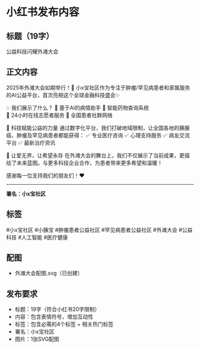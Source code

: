 # 小红书发布内容

## 标题（19字）
公益科技闪耀外滩大会

## 正文内容
2025年外滩大会如期举行！🎉 小x宝社区作为专注于肿瘤/罕见病患者和家属服务的AI公益平台，首次亮相这个全球金融科技盛会✨

💡 我们展示了什么？
🔸 基于AI的病情助手
🔸 智能药物查询系统  
🔸 24小时在线志愿者服务
🔸 全国患者社群网络

🌟 科技赋能公益的力量
通过数字化平台，我们打破地域限制，让全国各地的胰腺癌、肿瘤及罕见病患者都能获得：
✅ 专业医疗咨询
✅ 心理支持服务
✅ 病友交流平台
✅ 最新治疗资讯

💪 让爱无界，让希望永存
在外滩大会的舞台上，我们不仅展示了当前成果，更描绘了未来蓝图。与更多科技企业合作，为患者带来更多希望和温暖！

感谢每一位支持我们的朋友们！❤️

---
**署名：小x宝社区**

## 标签
#小x宝社区 #小胰宝 #肿瘤患者公益社区 #罕见病患者公益社区 #外滩大会 #公益科技 #人工智能 #医疗健康

## 配图
- 外滩大会配图.svg（已创建）

## 发布要求
- 标题：19字（符合小红书20字限制）
- 内容：包含表情符号，增加互动性
- 标签：包含必需的4个标签 + 相关热门标签
- 署名：小x宝社区
- 图片：1张SVG配图